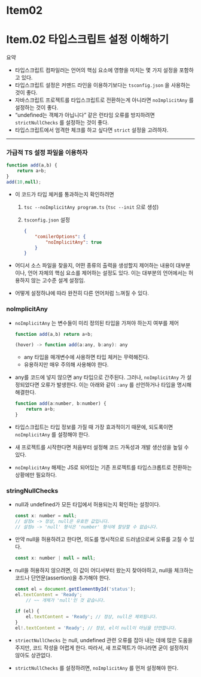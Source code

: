 # Item02

# Item.02 타입스크립트 설정 이해하기

요약

- 타입스크립트 컴파일러는 언어의 핵심 요소에 영향을 미치는 몇 가지 설정을 포함하고 있다.
- 타입스크립트 설정은 커맨드 라인을 이용하기보다는 `tsconfig.json` 을 사용하는 것이 좋다.
- 자바스크립트 프로젝트를 타입스크립트로 전환하는게 아니라면 `noImplicitAny` 를 설정하는 것이 좋다.
- “undefined는 객체가 아닙니다” 같은 런타임 오류를 방지하려면 `strictNullChecks` 를 설정하는 것이 좋다.
- 타입스크립트에서 엄격한 체크를 하고 싶다면 `strict` 설정을 고려하자.

---

### 가급적 TS 설정 파일을 이용하자

```jsx
function add(a,b) {
	return a+b;
}
add(10,null);
```

- 이 코드가 타입 체커를 통과하는지 확인하려면
    1. `tsc --noImplicitAny program.ts`  (`tsc --init` 으로 생성)
    2. `tsconfig.json` 설정
        
        ```json
        {
        	"comilerOptions": {
        		"noImplicitAny": true
        	}
        }
        ```
        
- 어디서 소스 파일을 찾을지, 어떤 종류의 출력을 생성할지 제어하는 내용이 대부분이나, 언어 자체의 핵심 요소를 제어하는 설정도 있다. 이는 대부분의 언어에서는 허용하지 않는 고수준 설계 설정임.
- 어떻게 설정하냐에 따라 완전히 다른 언어처럼 느껴질 수 있다.

### noImplicitAny

- `noImplicitAny` 는 변수들이 미리 정의된 타입을 가져야 하는지 여부를 제어
    
    ```jsx
    function add(a,b) return a+b;
    
    (hover) -> function add(a:any, b:any): any
    ```
    
    - any 타입을 매개변수에 사용하면 타입 체커는 무력해진다.
    - 유용하지만 매우 주의해 사용해야 한다.
- any를 코드에 넣지 않으면 any 타입으로 간주된다. 그러나, `noImplicitAny` 가 설정되었다면 오류가 발생한다. 이는 아래와 같이 `:any` 를 선언하거나 타입을 명시해 해결한다.
    
    ```jsx
    function add(a:number, b:number) {
    	return a+b;
    }
    ```
    
- 타입스크립트는 타입 정보를 가질 때 가장 효과적이기 때문에, 되도록이면 `noImplicitAny` 를 설정해야 한다.
- 새 프로젝트를 시작한다면 처음부터 설정해 코드 가독성과 개발 생산성을 높일 수 있다.
- `noImplicitAny` 해제는 JS로 되어있는 기존 프로젝트를 타입스크롭트로 전환하는 상황에만 필요하다.

### stringNullChecks

- null과 undefined가 모든 타입에서 허용되는지 확인하는 설정이다.
    
    ```jsx
    const x: number = null;
    // 설정x -> 정상, null은 유효한 값입니다.
    // 설정o -> 'null' 형식은 'number' 형식에 할당할 수 없습니다.
    ```
    
- 만약 null을 허용하려고 한다면, 의도를 명시적으로 드러냄으로써 오류를 고칠 수 있다.
    
    ```jsx
    const x: number | null = null;
    ```
    
- null을 허용하지 않으려면, 이 값이 어디서부터 왔는지 찾아야하고, null을 체크하는 코드나 단언문(assertion)을 추가해야 한다.
    
    ```jsx
    const el = document.getElementById('status');
    el.textContent = 'Ready';
    	// ~~ 개체가 'null'인 것 같습니다.
    	
    if (el) {
    	el.textContent = 'Ready'; // 정상, null은 제외됩니다.
    }
    el!.textContent = 'Ready'; // 정상, el이 null이 아님을 단언합니다.
    ```
    
- `striectNullChecks` 는 null, undefined 관련 오류를 잡아 내는 데에 많은 도움을 주지만, 코드 작성을 어렵게 한다. 따라서, 새 프로젝트가 아니라면 굳이 설정하지 않아도 상관없다.
- `strictNullChecks` 를 설정하려면, `noImplicitAny` 를 먼저 설정해야 한다.
